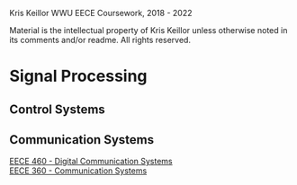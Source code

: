 Kris Keillor
WWU EECE Coursework, 2018 - 2022

Material is the intellectual property of Kris Keillor unless otherwise noted in its comments and/or readme. All rights reserved.

# Signal Processing

## Control Systems

## Communication Systems
[EECE 460 - Digital Communication Systems](460/)  
[EECE 360 - Communication Systems](360/)